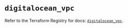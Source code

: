# `digitalocean_vpc`

Refer to the Terraform Registry for docs: [`digitalocean_vpc`](https://registry.terraform.io/providers/digitalocean/digitalocean/2.62.0/docs/resources/vpc).
